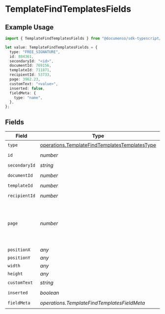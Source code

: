 # TemplateFindTemplatesFields

## Example Usage

```typescript
import { TemplateFindTemplatesFields } from "@documenso/sdk-typescript/models/operations";

let value: TemplateFindTemplatesFields = {
  type: "FREE_SIGNATURE",
  id: 884361,
  secondaryId: "<id>",
  documentId: 769156,
  templateId: 711871,
  recipientId: 53733,
  page: 3962.23,
  customText: "<value>",
  inserted: false,
  fieldMeta: {
    type: "name",
  },
};
```

## Fields

| Field                                                                                                          | Type                                                                                                           | Required                                                                                                       | Description                                                                                                    |
| -------------------------------------------------------------------------------------------------------------- | -------------------------------------------------------------------------------------------------------------- | -------------------------------------------------------------------------------------------------------------- | -------------------------------------------------------------------------------------------------------------- |
| `type`                                                                                                         | [operations.TemplateFindTemplatesTemplatesType](../../models/operations/templatefindtemplatestemplatestype.md) | :heavy_check_mark:                                                                                             | N/A                                                                                                            |
| `id`                                                                                                           | *number*                                                                                                       | :heavy_check_mark:                                                                                             | N/A                                                                                                            |
| `secondaryId`                                                                                                  | *string*                                                                                                       | :heavy_check_mark:                                                                                             | N/A                                                                                                            |
| `documentId`                                                                                                   | *number*                                                                                                       | :heavy_check_mark:                                                                                             | N/A                                                                                                            |
| `templateId`                                                                                                   | *number*                                                                                                       | :heavy_check_mark:                                                                                             | N/A                                                                                                            |
| `recipientId`                                                                                                  | *number*                                                                                                       | :heavy_check_mark:                                                                                             | N/A                                                                                                            |
| `page`                                                                                                         | *number*                                                                                                       | :heavy_check_mark:                                                                                             | The page number of the field on the document. Starts from 1.                                                   |
| `positionX`                                                                                                    | *any*                                                                                                          | :heavy_minus_sign:                                                                                             | N/A                                                                                                            |
| `positionY`                                                                                                    | *any*                                                                                                          | :heavy_minus_sign:                                                                                             | N/A                                                                                                            |
| `width`                                                                                                        | *any*                                                                                                          | :heavy_minus_sign:                                                                                             | N/A                                                                                                            |
| `height`                                                                                                       | *any*                                                                                                          | :heavy_minus_sign:                                                                                             | N/A                                                                                                            |
| `customText`                                                                                                   | *string*                                                                                                       | :heavy_check_mark:                                                                                             | N/A                                                                                                            |
| `inserted`                                                                                                     | *boolean*                                                                                                      | :heavy_check_mark:                                                                                             | N/A                                                                                                            |
| `fieldMeta`                                                                                                    | *operations.TemplateFindTemplatesFieldMeta*                                                                    | :heavy_check_mark:                                                                                             | N/A                                                                                                            |